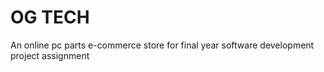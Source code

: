 # OG TECH
An online pc parts e-commerce store for final year software development project assignment
